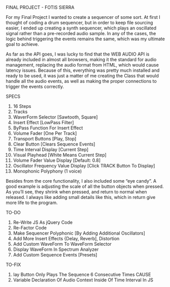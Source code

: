 FINAL PROJECT - FOTIS SIERRA

For my Final Project I wanted to create a sequencer of some sort. At first I thought of coding a drum sequencer, but 
in order to keep file sourcing easier, I ended up creating a synth sequencer, which plays an oscillated signal 
rather than a pre-recorded audio sample. In any of the cases, the logic behind triggering the events remains the 
same, which was my ultimate goal to achieve. 
	
As far as the API goes, I was lucky to find that the WEB AUDIO API is already included in almost all browsers, 
making it the standard for audio management, replacing the audio format from HTML, which would cause latency issues. 
Because of this, everything was pretty much installed and ready to be used, it was just a matter of me creating the 
Class that would handle all the audio events, as well as making the proper connections to trigger the events 
correctly. 

SPECS
1. 16 Steps
2. Tracks
2. WaverForm Selector [Sawtooth, Square]
3. Insert Effect [LowPass Filter]
4. ByPass Function For Insert Effect
5. Volume Fader [One Per Track]
6. Transport Buttons [Play, Stop]
7. Clear Button [Clears Sequence Events]
8. Time Interval Display [Current Step]
9. Visual Playhead [White Means Current Step]
10. Volume Fader Value Display [Default: 0.8]
11. Oscillator Frequency Value Display [Click TRACK Button To Display]
12. Monophonic Polyphony (1 voice)

Besides from the core functionality, I also included some “eye candy”. A good example is adjusting the scale of all 
the button objects when pressed. As you’ll see, they shrink when pressed, and return to normal when released. I 
always like adding small details like this, which in return give more life to the program. 

TO-DO
1. Re-Write JS As jQuery Code
2. Re-Factor Code
3. Make Sequencer Polyphonic [By Adding Additional Oscillators]
4. Add More Insert Effects {Delay, Reverb], Distortion
5. Add Custom WaveForm To WaveForm Selector
6. Display WaveForm In Spectrum Analyzer 
7. Add Custom Sequence Events [Presets]

TO-FIX
1. lay Button Only Plays The Sequence 6 Consecutive Times
CAUSE
1. Variable Declaration Of Audio Context Inside Of Time Interval In JS
